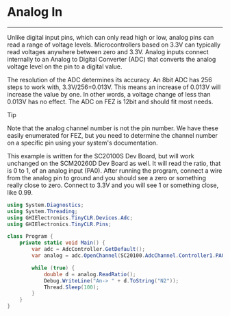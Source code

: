 # Analog In
---
Unlike digital input pins, which can only read high or low, analog pins can read a range of voltage levels.  Microcontrollers based on 3.3V can typically read voltages anywhere between zero and 3.3V. Analog inputs connect internally to an Analog to Digital Converter (ADC) that converts the analog voltage level on the pin to a digital value.

The resolution of the ADC determines its accuracy. An 8bit ADC has 256 steps to work with, 3.3V/256=0.013V. This means an increase of 0.013V will increase the value by one. In other words, a voltage change of less than 0.013V has no effect. The ADC on FEZ is 12bit and should fit most needs.

> [!Tip]
> Note that the analog channel number is not the pin number. We have these easily enumerated for FEZ, but you need to determine the channel number on a specific pin using your system's documentation.

This example is written for the SC20100S Dev Board, but will work unchanged on the SCM20260D Dev Board as well. It will read the ratio, that is 0 to 1, of an analog input (PA0). After running the program, connect a wire from the analog pin to ground and you should see a zero or something really close to zero. Connect to 3.3V and you will see 1 or something close, like 0.99.

```csharp
using System.Diagnostics;
using System.Threading;
using GHIElectronics.TinyCLR.Devices.Adc;
using GHIElectronics.TinyCLR.Pins;

class Program {
    private static void Main() {
        var adc = AdcController.GetDefault();
        var analog = adc.OpenChannel(SC20100.AdcChannel.Controller1.PA0);

        while (true) {
            double d = analog.ReadRatio();
            Debug.WriteLine("An-> " + d.ToString("N2"));
            Thread.Sleep(100);
        }
    }
}
```